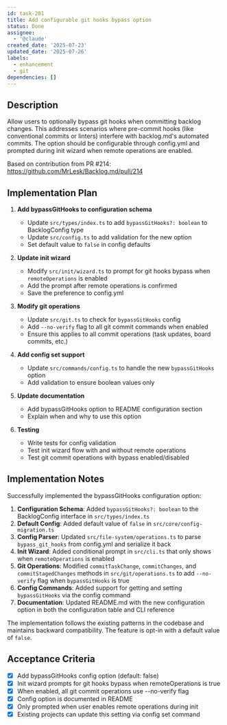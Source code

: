 ```yaml
---
id: task-201
title: Add configurable git hooks bypass option
status: Done
assignee:
  - '@claude'
created_date: '2025-07-23'
updated_date: '2025-07-26'
labels:
  - enhancement
  - git
dependencies: []
---
```


## Description

Allow users to optionally bypass git hooks when committing backlog changes. This addresses scenarios where pre-commit hooks (like conventional commits or linters) interfere with backlog.md's automated commits. The option should be configurable through config.yml and prompted during init wizard when remote operations are enabled.

Based on contribution from PR #214: https://github.com/MrLesk/Backlog.md/pull/214

## Implementation Plan

1. **Add bypassGitHooks to configuration schema**
   - Update `src/types/index.ts` to add `bypassGitHooks?: boolean` to BacklogConfig type
   - Update `src/config.ts` to add validation for the new option
   - Set default value to `false` in config defaults

2. **Update init wizard**
   - Modify `src/init/wizard.ts` to prompt for git hooks bypass when `remoteOperations` is enabled
   - Add the prompt after remote operations is confirmed
   - Save the preference to config.yml

3. **Modify git operations**
   - Update `src/git.ts` to check for `bypassGitHooks` config
   - Add `--no-verify` flag to all git commit commands when enabled
   - Ensure this applies to all commit operations (task updates, board commits, etc.)

4. **Add config set support**
   - Update `src/commands/config.ts` to handle the new `bypassGitHooks` option
   - Add validation to ensure boolean values only

5. **Update documentation**
   - Add bypassGitHooks option to README configuration section
   - Explain when and why to use this option

6. **Testing**
   - Write tests for config validation
   - Test init wizard flow with and without remote operations
   - Test git commit operations with bypass enabled/disabled

## Implementation Notes

Successfully implemented the bypassGitHooks configuration option:

1. **Configuration Schema**: Added `bypassGitHooks?: boolean` to the BacklogConfig interface in `src/types/index.ts`
2. **Default Config**: Added default value of `false` in `src/core/config-migration.ts`
3. **Config Parser**: Updated `src/file-system/operations.ts` to parse `bypass_git_hooks` from config.yml and serialize it back
4. **Init Wizard**: Added conditional prompt in `src/cli.ts` that only shows when `remoteOperations` is enabled
5. **Git Operations**: Modified `commitTaskChange`, `commitChanges`, and `commitStagedChanges` methods in `src/git/operations.ts` to add `--no-verify` flag when `bypassGitHooks` is true
6. **Config Commands**: Added support for getting and setting `bypassGitHooks` via the config command
7. **Documentation**: Updated README.md with the new configuration option in both the configuration table and CLI reference

The implementation follows the existing patterns in the codebase and maintains backward compatibility. The feature is opt-in with a default value of `false`.

## Acceptance Criteria

- [x] Add bypassGitHooks config option (default: false)
- [x] Init wizard prompts for git hooks bypass when remoteOperations is true
- [x] When enabled, all git commit operations use --no-verify flag
- [x] Config option is documented in README
- [x] Only prompted when user enables remote operations during init
- [x] Existing projects can update this setting via config set command
